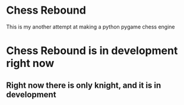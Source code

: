 # Chess Rebound
This is my another attempt at making a python pygame chess engine

# Chess Rebound is in development right now
## Right now there is only knight, and it is in development